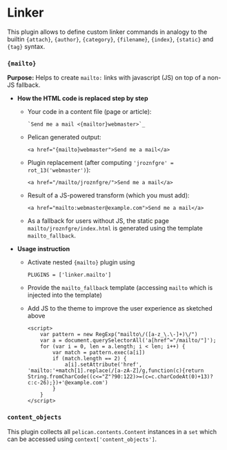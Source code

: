 # Linker

This plugin allows to define custom linker commands in analogy to the builtin
`{attach}`, `{author}`, `{category}`, `{filename}`, `{index}`, `{static}` and
`{tag}` syntax.

### `{mailto}`

**Purpose:** Helps to create `mailto:` links with javascript (JS) on top of a
non-JS fallback.

* **How the HTML code is replaced step by step**

  * Your code in a content file (page or article):

    ```
    `Send me a mail <{mailtor}webmaster>`_
    ```

  * Pelican generated output:

    ```
    <a href="{mailto}webmaster">Send me a mail</a>
    ```

  * Plugin replacement (after computing `'jroznfgre' = rot_13('webmaster')`):

    ```
    <a href="/mailto/jroznfgre/">Send me a mail</a>
    ```

  * Result of a JS-powered transform (which you must add):

    ```
    <a href="mailto:webmaster@example.com">Send me a mail</a>
    ```

  * As a fallback for users without JS, the static page
  `mailto/jroznfgre/index.html` is generated using the template
  `mailto_fallback`.

* **Usage instruction**

  * Activate nested `{mailto}` plugin using

    ``
    PLUGINS = ['linker.mailto']
    ``

  * Provide the `mailto_fallback` template (accessing `mailto` which is injected
  into the template)

  * Add JS to the theme to improve the user experience as sketched above

    ```
    <script>
        var pattern = new RegExp("mailto\/([a-z_\.\-]+)\/")
        var a = document.querySelectorAll('a[href^="/mailto/"]');
        for (var i = 0, len = a.length; i < len; i++) {
            var match = pattern.exec(a[i])
            if (match.length == 2) {
                a[i].setAttribute('href', 'mailto:'+match[1].replace(/[a-zA-Z]/g,function(c){return String.fromCharCode((c<="Z"?90:122)>=(c=c.charCodeAt(0)+13)?c:c-26);})+'@example.com')
            }
        }
    </script>
    ```

### `content_objects`

This plugin collects all `pelican.contents.Content` instances in a `set` which
can be accessed using `context['content_objects']`.

